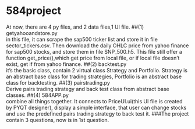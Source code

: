 # 584project
At now, there are 4 py files, and 2 data files,1 UI file.
##(1) getyahooandstore.py         
 in this file, it can scrape the sap500 ticker list and store it in file sector_tickers.csv. Then download the daily OHLC price from yahoo finance for sap500 stocks, and store them in file SNP_500.h5. This file still offer a function get_price(),which get price from local file, or if local file doesn’t exist, get if from yahoo finance.
##(2) backtest.py              
 it’s the basic class, contain 2 virtual class Strategy and Portfolio. Strategy is an abstract base class for trading strategies, Portfolio is an abstract base class for backtesting.
##(3) pairstrading.py           
 Derive pairs trading strategy and back test class from abstract base classes.
##(4) 584APP.py       
 combine all things together. It connects to PriceUI.ui(this UI file is created by PYQT designer), display a simple interface, that user can change stocks and use the predefined pairs trading strategy to back test it.
###The project contain 3 questions, now is in 1st question.
